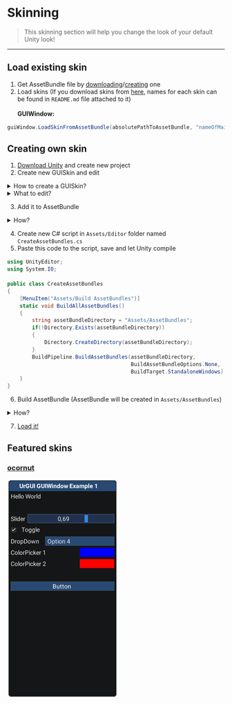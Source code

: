 
# Skinning
> This skinning section will help you change the look of your default Unity look!
----

## Load existing skin<br>


1. Get AssetBundle file by [downloading](#featured-skins)/[creating](#creating-own-skin) one
2. Load skins (If you download skins from [here](#featured-skins), names for each skin can be found in `README.md` file attached to it)<br><br>
**GUIWindow:**
```cs
guiWindow.LoadSkinFromAssetBundle(absolutePathToAssetBundle, "nameOfMainSkin", "nameOfTitleSkin");
```

## Creating own skin
1. [Download Unity](https://unity3d.com/get-unity/download) and create new project
2. Create new GUISkin and edit

<details><summary>How to create a GUISkin?</summary><blockquote>
<img src="../Assets/Skins/Media/how-to-create-guiskin.jpg?raw=true" alt="how-to-create-guiskin">
</blockquote></details>
<details><summary>What to edit?</summary><blockquote>
Download one of the existing skins and look what has been changed and play around with it<br>
If you want help with this, create a new issue, and I'll try to help!
</blockquote></details>

3. Add it to AssetBundle

<details><summary>How?</summary><blockquote>
<img src="../Assets/Skins/Media/how-to-add-asset-to-assetbundle.jpg?raw=true" alt="how-to-add-asset-to-assetbundle">
</blockquote></details>

4. Create new C# script in `Assets/Editor` folder named `CreateAssetBundles.cs`
5. Paste this code to the script, save and let Unity compile

```cs
using UnityEditor;
using System.IO;

public class CreateAssetBundles
{
    [MenuItem("Assets/Build AssetBundles")]
    static void BuildAllAssetBundles()
    {
        string assetBundleDirectory = "Assets/AssetBundles";
        if(!Directory.Exists(assetBundleDirectory))
        {
            Directory.CreateDirectory(assetBundleDirectory);
        }
        BuildPipeline.BuildAssetBundles(assetBundleDirectory, 
                                        BuildAssetBundleOptions.None, 
                                        BuildTarget.StandaloneWindows);
    }
}
```

6. Build AssetBundle (AssetBundle will be created in `Assets/AssetBundles`)

<details><summary>How?</summary><blockquote>
<img src="../Assets/Skins/Media/how-to-build-assetbundles.jpg?raw=true" alt="how-to-build-assetbundles">
</blockquote></details>
    
7. [Load it!](#load-existing-skin)

## Featured skins

### [ocornut](ocornut/README.md)<br>
<img src="../Assets/Skins/Media/ocornut-guiwindowexample1.png?raw=true" alt="ocornut-guiwindowexample1">